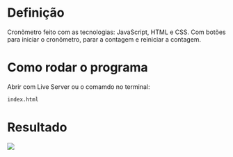 # Definição

Cronõmetro feito com as tecnologias: JavaScript, HTML e CSS. Com botões para iniciar o cronõmetro, parar a contagem e reiniciar a contagem.

# Como rodar o programa

Abrir com Live Server ou o comamdo no terminal:

```bash
index.html
```

# Resultado

<span>
      <img src="https://user-images.githubusercontent.com/85804895/149636789-24e79c57-acf1-4a0b-9a50-fa00fa41f280.gif">
</span>
